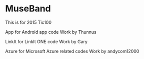 # MuseBand
This is for 2015 Tic100

App for Android app code
Work by Thunnus

LinkIt for LinkIt ONE code
Work by Gary

Azure for Microsoft Azure related codes
Work by andycom12000
